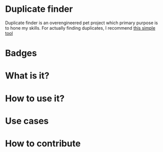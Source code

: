 # Duplicate finder

Duplicate finder is an overengineered pet project which primary purpose is to hone my skills.
For actually finding duplicates, I recommend [this simple tool](https://raw.githubusercontent.com/vermaden/scripts/master/dedup.sh)

# Badges
# What is it?
# How to use it?
# Use cases
# How to contribute